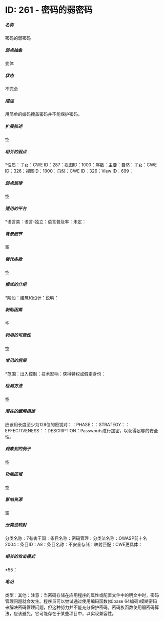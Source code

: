 # ID: 261 - 密码的弱密码
<h5>名称</h5>密码的弱密码
<h5>弱点抽象</h5>变体
<h5>状态</h5>不完全
<h5>描述</h5>用简单的编码掩盖密码并不能保护密码。
<h5>扩展描述</h5>空
<h5>相关的弱点</h5>*性质：子女：CWE ID：287：视图ID：1000：序数：主要：自然：子女：CWE ID：326：视图ID：1000：自然：CWE ID：326：View ID：699：
<h5>弱点规律</h5>空
<h5>适用的平台</h5>*语言类：语言-独立：语言普及率：未定：
<h5>背景细节</h5>空
<h5>替代条款</h5>空
<h5>模式的介绍</h5>*阶段：建筑和设计：说明：
<h5>剥削因素</h5>空
<h5>利用的可能性</h5>空
<h5>常见的后果</h5>*范围：出入控制：技术影响：获得特权或假定身份：
<h5>检测方法</h5>空
<h5>潜在的缓解措施</h5>应该用长度至少为128位的密钥对：：PHASE：：STRATEGY：：EFFECTIVENESS：：DESCRIPTION：Passwords进行加密，以获得足够的安全性。
<h5>观察到的例子</h5>空
<h5>功能区域</h5>空
<h5>影响资源</h5>空
<h5>分类法映射</h5>分类名称：7有害王国：条目名称：密码管理：分类法名称：OWASP前十名2004：条目ID：A8：条目名称：不安全存储：映射匹配：CWE更具体：
<h5>相关的攻击模式</h5>*55：
<h5>笔记</h5>类型：其他：注意：当密码存储在应用程序的属性或配置文件中的明文中时，密码管理问题就会发生。程序员可以尝试通过使用编码函数(如base 64编码)模糊密码来解决密码管理问题，但这种努力并不能充分保护密码。密码族函数使用弱密码算法，应该避免。它可能存在于某些项目中，以实现兼容性。

